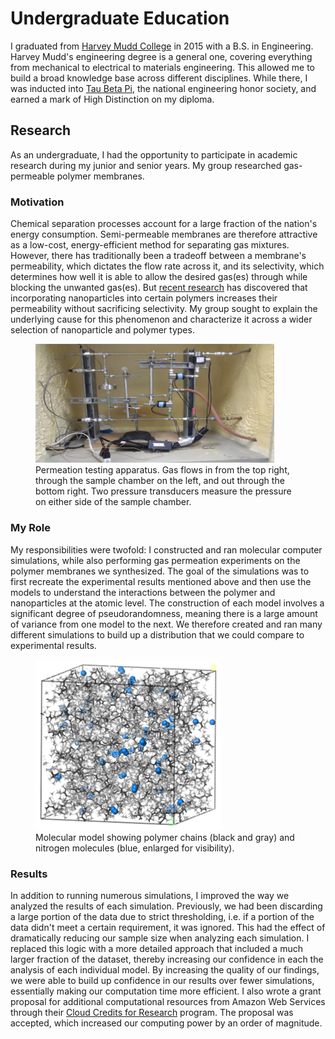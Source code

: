 # Undergraduate Education

I graduated from [Harvey Mudd College](https://www.hmc.edu/) in 2015 with a
B.S. in Engineering. Harvey Mudd's engineering degree is a general one,
covering everything from mechanical to electrical to materials engineering.
This allowed me to build a broad knowledge base across different disciplines.
While there, I was inducted into [Tau Beta Pi](http://tbp.org/home.cfm), the
national engineering honor society, and earned a mark of High Distinction on my
diploma.

## Research

As an undergraduate, I had the opportunity to participate in academic research
during my junior and senior years. My group researched gas-permeable polymer
membranes.

### Motivation

Chemical separation processes account for a large fraction of the nation's
energy consumption. Semi-permeable membranes are therefore attractive as a
low-cost, energy-efficient method for separating gas mixtures. However, there
has traditionally been a tradeoff between a membrane's permeability, which
dictates the flow rate across it, and its selectivity, which determines how
well it is able to allow the desired gas(es) through while blocking the
unwanted gas(es). But [recent
research](http://pubs.acs.org/doi/full/10.1021/cm020672j) has discovered that
incorporating nanoparticles into certain polymers increases their permeability
without sacrificing selectivity. My group sought to explain the underlying
cause for this phenomenon and characterize it across a wider selection of
nanoparticle and polymer types.

<figure>
    <img
      class="centered"
      src="/media/permeationChamber.png"
      alt="Permeation testing setup"
      style="width: 90%;"
    >
    <figcaption>
      Permeation testing apparatus. Gas flows in from the top right, through
      the sample chamber on the left, and out through the bottom right. Two
      pressure transducers measure the pressure on either side of the sample
      chamber.
    </figcaption>
</figure>

### My Role

My responsibilities were twofold: I constructed and ran molecular computer
simulations, while also performing gas permeation experiments on the polymer
membranes we synthesized. The goal of the simulations was to first recreate the
experimental results mentioned above and then use the models to understand the
interactions between the polymer and nanoparticles at the atomic level. The
construction of each model involves a significant degree of pseudorandomness,
meaning there is a large amount of variance from one model to the next. We
therefore created and ran many different simulations to build up a distribution
that we could compare to experimental results.

<figure>
    <img
      class="centered"
      src="/media/polymerModel.png"
      alt="Screenshot of polymer model"
      style="width: 70%;"
    >
    <figcaption>
      Molecular model showing polymer chains (black and gray) and nitrogen
      molecules (blue, enlarged for visibility).
    </figcaption>
</figure>

### Results

In addition to running numerous simulations, I improved the way we
analyzed the results of each simulation. Previously, we had been discarding a
large portion of the data due to strict thresholding, i.e. if a portion of the
data didn't meet a certain requirement, it was ignored. This had the effect of
dramatically reducing our sample size when analyzing each simulation. I
replaced this logic with a more detailed approach that included a much larger
fraction of the dataset, thereby increasing our confidence in each the analysis
of each individual model. By increasing the quality of our findings, we were
able to build up confidence in our results over fewer simulations, essentially
making our computation time more efficient. I also wrote a grant proposal for
additional computational resources from Amazon Web Services through their
[Cloud Credits for Research](https://aws.amazon.com/grants/) program. The
proposal was accepted, which increased our computing power by an order of
magnitude.
